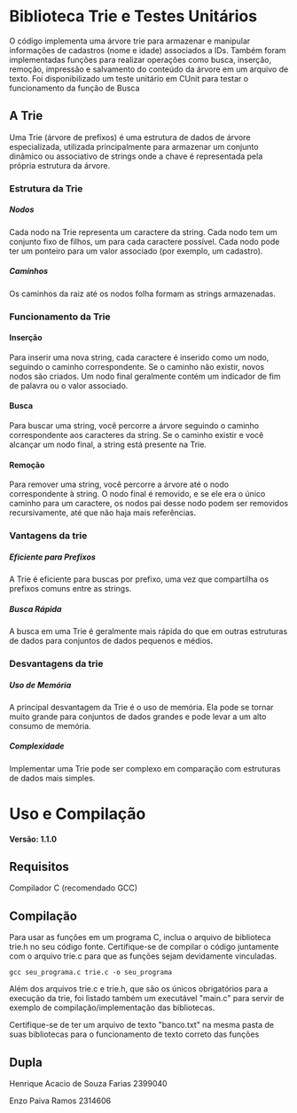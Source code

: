 # Biblioteca Trie e Testes Unitários

O código implementa uma árvore trie para armazenar e manipular informações de cadastros (nome e idade) associados a IDs. Também foram implementadas funções para realizar operações como busca, inserção, remoção, impressão e salvamento do conteúdo da árvore em um arquivo de texto. Foi disponibilizado um teste unitário em CUnit para testar o funcionamento da função de Busca

## A Trie

Uma Trie (árvore de prefixos) é uma estrutura de dados de árvore especializada, utilizada principalmente para armazenar um conjunto dinâmico ou associativo de strings onde a chave é representada pela própria estrutura da árvore.

### Estrutura da Trie

##### Nodos

Cada nodo na Trie representa um caractere da string.
Cada nodo tem um conjunto fixo de filhos, um para cada caractere possível.
Cada nodo pode ter um ponteiro para um valor associado (por exemplo, um cadastro).

##### Caminhos

Os caminhos da raiz até os nodos folha formam as strings armazenadas.

### Funcionamento da Trie

#### Inserção

Para inserir uma nova string, cada caractere é inserido como um nodo, seguindo o caminho correspondente.
Se o caminho não existir, novos nodos são criados.
Um nodo final geralmente contém um indicador de fim de palavra ou o valor associado.

#### Busca

Para buscar uma string, você percorre a árvore seguindo o caminho correspondente aos caracteres da string.
Se o caminho existir e você alcançar um nodo final, a string está presente na Trie.

#### Remoção

Para remover uma string, você percorre a árvore até o nodo correspondente à string.
O nodo final é removido, e se ele era o único caminho para um caractere, os nodos pai desse nodo podem ser removidos recursivamente, até que não haja mais referências.

### Vantagens da trie

##### Eficiente para Prefixos

A Trie é eficiente para buscas por prefixo, uma vez que compartilha os prefixos comuns entre as strings.

##### Busca Rápida

A busca em uma Trie é geralmente mais rápida do que em outras estruturas de dados para conjuntos de dados pequenos e médios.

### Desvantagens da trie

##### Uso de Memória

A principal desvantagem da Trie é o uso de memória. Ela pode se tornar muito grande para conjuntos de dados grandes e pode levar a um alto consumo de memória.

##### Complexidade

Implementar uma Trie pode ser complexo em comparação com estruturas de dados mais simples.

# Uso e Compilação

#### Versão: 1.1.0

## Requisitos

Compilador C (recomendado GCC)

## Compilação

Para usar as funções em um programa C, inclua o arquivo de biblioteca trie.h no seu código fonte. Certifique-se de compilar o código juntamente com o arquivo trie.c para que as funções sejam devidamente vinculadas.

    gcc seu_programa.c trie.c -o seu_programa

Além dos arquivos trie.c e trie.h, que são os únicos obrigatórios para a execução da trie, foi listado também um executável "main.c" para servir de exemplo de compilação/implementação das bibliotecas.

Certifique-se de ter um arquivo de texto "banco.txt" na mesma pasta de suas bibliotecas para o funcionamento de texto correto das funções

## Dupla

Henrique Acacio de Souza Farias 2399040

Enzo Paiva Ramos 2314606